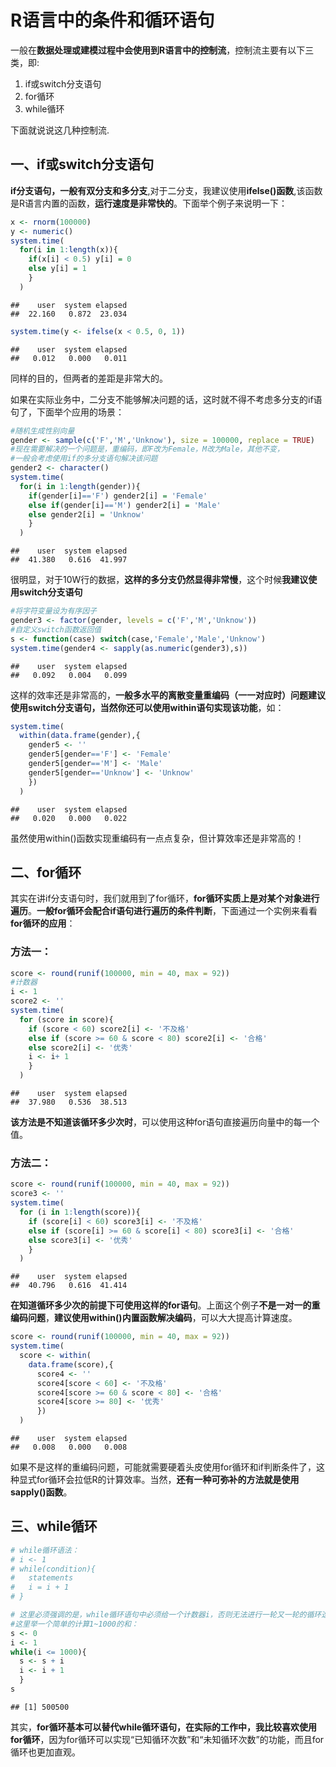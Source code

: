 R语言中的条件和循环语句
================

一般在**数据处理或建模过程中会使用到R语言中的控制流**，控制流主要有以下三类，即:

1.  if或switch分支语句
2.  for循环
3.  while循环

下面就说说这几种控制流.

一、if或switch分支语句
----------------------

**if分支语句，一般有双分支和多分支**,对于二分支，我建议使用**ifelse()函数**,该函数是R语言内置的函数，**运行速度是非常快的**。下面举个例子来说明一下：

``` r
x <- rnorm(100000)
y <- numeric()
system.time(
  for(i in 1:length(x)){
    if(x[i] < 0.5) y[i] = 0
    else y[i] = 1
    }
  )
```

    ##    user  system elapsed 
    ##  22.160   0.872  23.034

``` r
system.time(y <- ifelse(x < 0.5, 0, 1))
```

    ##    user  system elapsed 
    ##   0.012   0.000   0.011

同样的目的，但两者的差距是非常大的。

如果在实际业务中，二分支不能够解决问题的话，这时就不得不考虑多分支的if语句了，下面举个应用的场景：

``` r
#随机生成性别向量
gender <- sample(c('F','M','Unknow'), size = 100000, replace = TRUE)
#现在需要解决的一个问题是，重编码，即F改为Female，M改为Male，其他不变，
#一般会考虑使用if的多分支语句解决该问题
gender2 <- character()
system.time(
  for(i in 1:length(gender)){
    if(gender[i]=='F') gender2[i] = 'Female'
    else if(gender[i]=='M') gender2[i] = 'Male'
    else gender2[i] = 'Unknow'
    }
  )
```

    ##    user  system elapsed 
    ##  41.380   0.616  41.997

很明显，对于10W行的数据，**这样的多分支仍然显得非常慢**，这个时候**我建议使用switch分支语句**

``` r
#将字符变量设为有序因子
gender3 <- factor(gender, levels = c('F','M','Unknow'))
#自定义switch函数返回值
s <- function(case) switch(case,'Female','Male','Unknow')
system.time(gender4 <- sapply(as.numeric(gender3),s))
```

    ##    user  system elapsed 
    ##   0.092   0.004   0.099

这样的效率还是非常高的，**一般多水平的离散变量重编码（一一对应时）问题建议使用switch分支语句，当然你还可以使用within语句实现该功能**，如：

``` r
system.time(
  within(data.frame(gender),{
    gender5 <- ''
    gender5[gender=='F'] <- 'Female'
    gender5[gender=='M'] <- 'Male'
    gender5[gender=='Unknow'] <- 'Unknow'
    })
  )
```

    ##    user  system elapsed 
    ##   0.020   0.000   0.022

虽然使用within()函数实现重编码有一点点复杂，但计算效率还是非常高的！

二、for循环
-----------

其实在讲if分支语句时，我们就用到了for循环，**for循环实质上是对某个对象进行遍历**。**一般for循环会配合if语句进行遍历的条件判断**，下面通过一个实例来看看**for循环的应用**：

### 方法一：

``` r
score <- round(runif(100000, min = 40, max = 92))
#计数器
i <- 1
score2 <- ''
system.time(
  for (score in score){
    if (score < 60) score2[i] <- '不及格'
    else if (score >= 60 & score < 80) score2[i] <- '合格'
    else score2[i] <- '优秀'
    i <- i+ 1
    }
  )
```

    ##    user  system elapsed 
    ##  37.980   0.536  38.513

**该方法是不知道该循环多少次时**，可以使用这种for语句直接遍历向量中的每一个值。

### 方法二：

``` r
score <- round(runif(100000, min = 40, max = 92))
score3 <- ''
system.time(
  for (i in 1:length(score)){
    if (score[i] < 60) score3[i] <- '不及格'
    else if (score[i] >= 60 & score[i] < 80) score3[i] <- '合格'
    else score3[i] <- '优秀'
    }
  )
```

    ##    user  system elapsed 
    ##  40.796   0.616  41.414

**在知道循环多少次的前提下可使用这样的for语句**。上面这个例子**不是一对一的重编码问题**，**建议使用within()内置函数解决编码**，可以大大提高计算速度。

``` r
score <- round(runif(100000, min = 40, max = 92))
system.time(
  score <- within(
    data.frame(score),{
      score4 <- ''
      score4[score < 60] <- '不及格'
      score4[score >= 60 & score < 80] <- '合格'
      score4[score >= 80] <- '优秀'
      })
  )
```

    ##    user  system elapsed 
    ##   0.008   0.000   0.008

如果不是这样的重编码问题，可能就需要硬着头皮使用for循环和if判断条件了，这种显式for循环会拉低R的计算效率。当然，**还有一种可弥补的方法就是使用sapply()函数**。

三、while循环
-------------

``` r
# while循环语法：
# i <- 1
# while(condition){
#   statements
#   i = i + 1
# }

# 这里必须强调的是，while循环语句中必须给一个计数器i，否则无法进行一轮又一轮的循环迭代操作。
#这里举一个简单的计算1~1000的和：
s <- 0
i <- 1
while(i <= 1000){
  s <- s + i
  i <- i + 1
  }
s
```

    ## [1] 500500

其实，**for循环基本可以替代while循环语句，在实际的工作中，我比较喜欢使用for循环**，因为for循环可以实现“已知循环次数”和“未知循环次数”的功能，而且for循环也更加直观。
